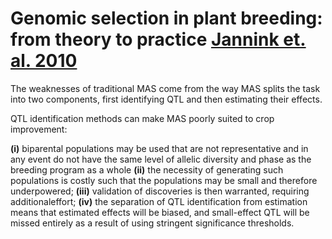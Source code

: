 # Genomic selection in plant breeding: from theory to practice  [Jannink et. al. 2010](https://www.ncbi.nlm.nih.gov/pubmed/20156985)

The weaknesses of traditional MAS come from the way MAS splits the task into two components, first identifying QTL and then estimating their effects.

QTL identification methods can make MAS poorly suited to crop improvement: 

__(i)__ biparental populations may be used that are not representative and in any event do not have the same level of allelic diversity and phase as the breeding program as a whole
__(ii)__ the necessity of generating such populations is costly such that the populations may be small and therefore underpowered; 
__(iii)__ validation of discoveries is then warranted, requiring additionaleffort;
__(iv)__ the separation of QTL identification from estimation means that estimated effects will be biased, and small-effect QTL will be missed entirely as a result of using stringent significance thresholds.

